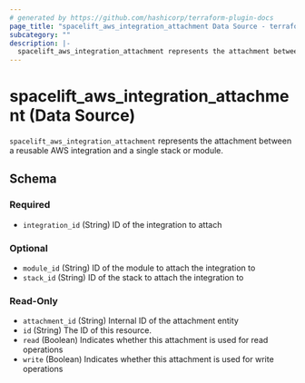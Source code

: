 ```yaml
---
# generated by https://github.com/hashicorp/terraform-plugin-docs
page_title: "spacelift_aws_integration_attachment Data Source - terraform-provider-spacelift"
subcategory: ""
description: |-
  spacelift_aws_integration_attachment represents the attachment between a reusable AWS integration and a single stack or module.
---
```


# spacelift_aws_integration_attachment (Data Source)

`spacelift_aws_integration_attachment` represents the attachment between a reusable AWS integration and a single stack or module.



<!-- schema generated by tfplugindocs -->
## Schema

### Required

- `integration_id` (String) ID of the integration to attach

### Optional

- `module_id` (String) ID of the module to attach the integration to
- `stack_id` (String) ID of the stack to attach the integration to

### Read-Only

- `attachment_id` (String) Internal ID of the attachment entity
- `id` (String) The ID of this resource.
- `read` (Boolean) Indicates whether this attachment is used for read operations
- `write` (Boolean) Indicates whether this attachment is used for write operations
